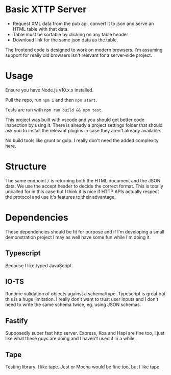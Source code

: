 # Basic XTTP Server

- Request XML data from the pub api, convert it to json and serve an HTML table with that data.
- Table must be sortable by clicking on any table header
- Download link for the same json data as the table.

The frontend code is designed to work on modern browsers. I'm assuming support for really old browsers isn't relevant for a server-side project.

# Usage
Ensure you have Node.js v10.x.x installed. 

Pull the repo, run `npm i` and then `npm start`.

Tests are run with `npm run build && npm test`.

This project was built with vscode and you should get better code inspection by using it. There is already a project settings folder that should ask you to install the relevant plugins in case they aren't already available.

No build tools like grunt or gulp. I really don't need the added complexity here.

# Structure 
The same endpoint `/` is returning both the HTML document and the JSON data. We use the accept header to decide the correct format. This is totally uncalled for in this case but I think it is nice if HTTP APIs actually respect the protocol and use it's features to their advantage.

# Dependencies
These dependencies should be fit for purpose and if I'm developing a small demonstration project I may as well have some fun while I'm doing it.

## Typescript
Because I like typed JavaScript.

## IO-TS
Runtime validation of objects against a schema/type. Typescript is great but this is a huge limitation. I really don't want to trust user inputs and I don't need to write the same schema twice, eg. using JSON schemas.

## Fastify
Supposedly super fast http server. Express, Koa and Hapi are fine too, I just like what these guys are doing and I haven't used it in a while.

## Tape
Testing library. I like tape. Jest or Mocha would be fine too, but I like tape.
